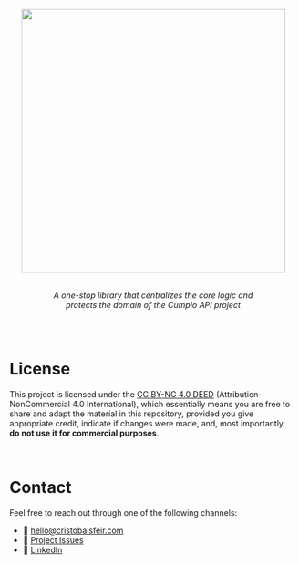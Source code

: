 <br>
<div align="center">
  <img src="https://github.com/cnsfeir/cumplo-common/assets/58790635/ff8839b6-d4e7-4360-a586-42fa959f9006" width="463"/>
</div>

<br>
<p align="center">
    <em>
      A one-stop library that centralizes the core logic and <br> protects the domain of the Cumplo API project
    </em>
</p>
<br>
<br>

# License
This project is licensed under the [CC BY-NC 4.0 DEED](https://creativecommons.org/licenses/by-nc/4.0/deed.en) (Attribution-NonCommercial 4.0 International), which essentially means you are free to share and adapt the material in this repository, provided you give appropriate credit, indicate if changes were made, and, most importantly, **do not use it for commercial purposes**.

<br>

# Contact

Feel free to reach out through one of the following channels:

- 📧 hello@cristobalsfeir.com
- 📮 [Project Issues](https://github.com/cnsfeir/cumplo-common/issues)
- 💼 [LinkedIn](https://www.linkedin.com/in/cnsfeir/)
